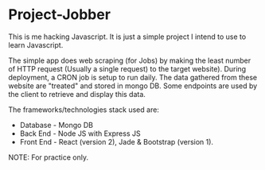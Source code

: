 # Project-Jobber

This is me hacking Javascript. It is just a simple project I intend to use to learn Javascript.

The simple app does web scraping (for Jobs) by making the least number of HTTP request (Usually a single request) 
to the target website). During deployment, a CRON job is setup to run daily. The data gathered from these website are "treated" and stored in mongo DB.
Some endpoints are used by the client to retrieve and display this data.

The frameworks/technologies stack used are:

* Database - Mongo DB
* Back End - Node JS with Express JS
* Front End - React (version 2), Jade & Bootstrap (version 1).

NOTE: For practice only.
